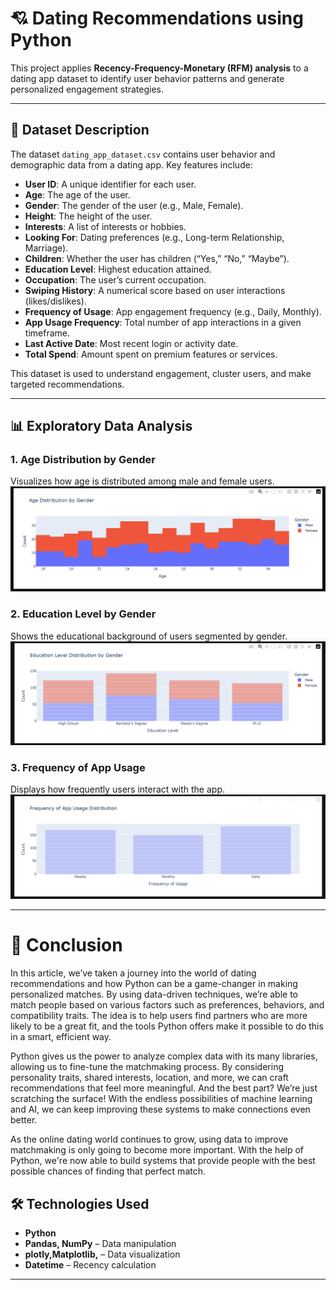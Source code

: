 # 💘 Dating Recommendations using Python

This project applies **Recency-Frequency-Monetary (RFM) analysis** to a dating app dataset to identify user behavior patterns and generate personalized engagement strategies.

---

## 📁 Dataset Description

The dataset `dating_app_dataset.csv` contains user behavior and demographic data from a dating app. Key features include:

- **User ID**: A unique identifier for each user.
- **Age**: The age of the user.
- **Gender**: The gender of the user (e.g., Male, Female).
- **Height**: The height of the user.
- **Interests**: A list of interests or hobbies.
- **Looking For**: Dating preferences (e.g., Long-term Relationship, Marriage).
- **Children**: Whether the user has children (“Yes,” “No,” “Maybe”).
- **Education Level**: Highest education attained.
- **Occupation**: The user’s current occupation.
- **Swiping History**: A numerical score based on user interactions (likes/dislikes).
- **Frequency of Usage**: App engagement frequency (e.g., Daily, Monthly).
- **App Usage Frequency**: Total number of app interactions in a given timeframe.
- **Last Active Date**: Most recent login or activity date.
- **Total Spend**: Amount spent on premium features or services.

This dataset is used to understand engagement, cluster users, and make targeted recommendations.

---

## 📊 Exploratory Data Analysis

### 1. Age Distribution by Gender  
Visualizes how age is distributed among male and female users.  
![Age Distribution by Gender](https://github.com/MohithKumar8897/Recency-Frequency-Monetary-RFM-analysis/raw/main/Dating%20Recommendations%20using%20Python/Age%20Distribution%20by%20gender.png)

### 2. Education Level by Gender  
Shows the educational background of users segmented by gender.  
![Education Level Distribution by Gender](https://github.com/MohithKumar8897/Recency-Frequency-Monetary-RFM-analysis/raw/main/Dating%20Recommendations%20using%20Python/Education%20Level%20Distribution%20by%20Gender.png)

### 3. Frequency of App Usage  
Displays how frequently users interact with the app.  
![Frequency of App Usage](https://github.com/MohithKumar8897/Recency-Frequency-Monetary-RFM-analysis/raw/main/Dating%20Recommendations%20using%20Python/Frequency%20of%20App%20Usage%20Distribution%20.png)

---


# 📌 Conclusion

In this article, we’ve taken a journey into the world of dating recommendations and how Python can be a game-changer in making personalized matches. By using data-driven techniques, we’re able to match people based on various factors such as preferences, behaviors, and compatibility traits. The idea is to help users find partners who are more likely to be a great fit, and the tools Python offers make it possible to do this in a smart, efficient way.

Python gives us the power to analyze complex data with its many libraries, allowing us to fine-tune the matchmaking process. By considering personality traits, shared interests, location, and more, we can craft recommendations that feel more meaningful. And the best part? We’re just scratching the surface! With the endless possibilities of machine learning and AI, we can keep improving these systems to make connections even better.

As the online dating world continues to grow, using data to improve matchmaking is only going to become more important. With the help of Python, we're now able to build systems that provide people with the best possible chances of finding that perfect match.

## 🛠️ Technologies Used

- **Python**
- **Pandas, NumPy** – Data manipulation
- **plotly,Matplotlib,** – Data visualization
- **Datetime** – Recency calculation

---
